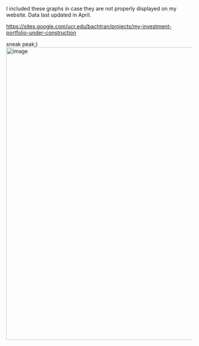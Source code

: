 I included these graphs in case they are not properly displayed on my website. Data last updated in April.

https://sites.google.com/ucr.edu/bachtran/projects/my-investment-portfolio-under-construction

sneak peak;)
<img width="1623" height="789" alt="image" src="https://github.com/user-attachments/assets/80da8c07-7cac-4978-a209-8bbd02e0a498" />
